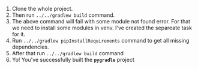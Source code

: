 1. Clone the whole project.
2. Then run `../../gradlew build` command.
3. The above command will fail with some module not found error. For that we need to install some modules in venv. I've created the separeate task for it.
4. Run `../../gradlew pipInstallRequirements` command to get all missing dependencies.
5. After that run `../../gradlew build` command
6. Yo! You've successfully built the **`pygradle`** project
